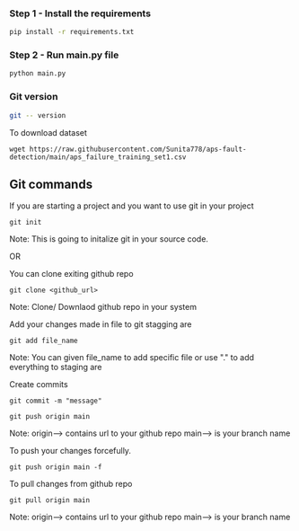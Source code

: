 
### Step 1 - Install the requirements

```bash
pip install -r requirements.txt
```

### Step 2 - Run main.py file

```bash
python main.py
```

### Git version

```bash
git -- version
```

To download dataset

```
wget https://raw.githubusercontent.com/Sunita778/aps-fault-detection/main/aps_failure_training_set1.csv
```

## Git commands

If you are starting a project and you want to use git in your project
```
git init
```
Note: This is going to initalize git in your source code.

OR

You can clone exiting github repo
```
git clone <github_url>
```
Note: Clone/ Downlaod github repo in your system

Add your changes made in file to git stagging are
```
git add file_name
```
Note: You can given file_name to add specific file or use "." to add everything to staging are

Create commits
```
git commit -m "message"
```
```
git push origin main
```
Note: origin--> contains url to your github repo main--> is your branch name

To push your changes forcefully.
```
git push origin main -f
```

To pull changes from github repo
```
git pull origin main
```
Note: origin--> contains url to your github repo main--> is your branch name




